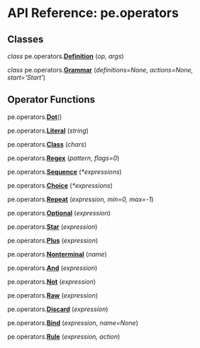 
# API Reference: pe.operators

## Classes

*class* pe.operators.**<a id="Definition" href="#Definition">Definition</a>**
(*op, args*)


*class* pe.operators.**<a id="Grammar" href="#Grammar">Grammar</a>**
(*definitions=None, actions=None, start='Start'*)


## Operator Functions

pe.operators.**<a id="Dot" href="#Dot">Dot</a>**()

pe.operators.**<a id="Literal" href="#Literal">Literal</a>**
(*string*)

pe.operators.**<a id="Class" href="#Class">Class</a>**
(*chars*)

pe.operators.**<a id="Regex" href="#Regex">Regex</a>**
(*pattern, flags=0*)

pe.operators.**<a id="Sequence" href="#Sequence">Sequence</a>**
(*\*expressions*)

pe.operators.**<a id="Choice" href="#Choice">Choice</a>**
(*\*expressions*)

pe.operators.**<a id="Repeat" href="#Repeat">Repeat</a>**
(*expression, min=0, max=-1*)

pe.operators.**<a id="Optional" href="#Optional">Optional</a>**
(*expression*)

pe.operators.**<a id="Star" href="#Star">Star</a>**
(*expression*)

pe.operators.**<a id="Plus" href="#Plus">Plus</a>**
(*expression*)

pe.operators.**<a id="Nonterminal" href="#Nonterminal">Nonterminal</a>**
(*name*)

pe.operators.**<a id="And" href="#And">And</a>**
(*expression*)

pe.operators.**<a id="Not" href="#Not">Not</a>**
(*expression*)

pe.operators.**<a id="Raw" href="#Raw">Raw</a>**
(*expression*)

pe.operators.**<a id="Discard" href="#Discard">Discard</a>**
(*expression*)

pe.operators.**<a id="Bind" href="#Bind">Bind</a>**
(*expression, name=None*)

pe.operators.**<a id="Rule" href="#Rule">Rule</a>**
(*expression, action*)
